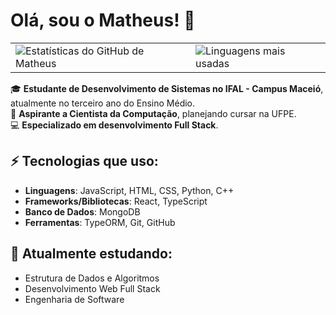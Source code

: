 # Olá, sou o Matheus! 👋

<table>
  <tr>
    <td>
      <img src="https://github-readme-stats.vercel.app/api?username=Matheus-fsb&show_icons=true&theme=transparent&locale=pt-br" alt="Estatísticas do GitHub de Matheus" />
    </td>
    <td>
      <img src="https://github-readme-stats.vercel.app/api/top-langs/?username=Matheus-fsb&layout=compact&theme=transparent&locale=pt-br" alt="Linguagens mais usadas" />
    </td>
  </tr>
</table>

🎓 **Estudante de Desenvolvimento de Sistemas no IFAL - Campus Maceió**, atualmente no terceiro ano do Ensino Médio.  
🎯 **Aspirante a Cientista da Computação**, planejando cursar na UFPE.  
💻 **Especializado em desenvolvimento Full Stack**.

## ⚡ Tecnologias que uso:

- **Linguagens**: JavaScript, HTML, CSS, Python, C++
- **Frameworks/Bibliotecas**: React, TypeScript
- **Banco de Dados**: MongoDB
- **Ferramentas**: TypeORM, Git, GitHub

## 🌱 Atualmente estudando:

- Estrutura de Dados e Algoritmos
- Desenvolvimento Web Full Stack
- Engenharia de Software
